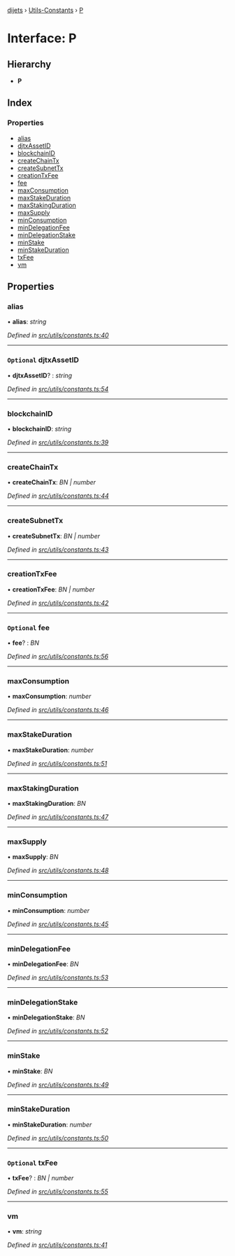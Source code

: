 [dijets](../README.md) › [Utils-Constants](../modules/utils_constants.md) › [P](utils_constants.p.md)

# Interface: P

## Hierarchy

* **P**

## Index

### Properties

* [alias](utils_constants.p.md#alias)
* [djtxAssetID](utils_constants.p.md#optional-djtxassetid)
* [blockchainID](utils_constants.p.md#blockchainid)
* [createChainTx](utils_constants.p.md#createchaintx)
* [createSubnetTx](utils_constants.p.md#createsubnettx)
* [creationTxFee](utils_constants.p.md#creationtxfee)
* [fee](utils_constants.p.md#optional-fee)
* [maxConsumption](utils_constants.p.md#maxconsumption)
* [maxStakeDuration](utils_constants.p.md#maxstakeduration)
* [maxStakingDuration](utils_constants.p.md#maxstakingduration)
* [maxSupply](utils_constants.p.md#maxsupply)
* [minConsumption](utils_constants.p.md#minconsumption)
* [minDelegationFee](utils_constants.p.md#mindelegationfee)
* [minDelegationStake](utils_constants.p.md#mindelegationstake)
* [minStake](utils_constants.p.md#minstake)
* [minStakeDuration](utils_constants.p.md#minstakeduration)
* [txFee](utils_constants.p.md#optional-txfee)
* [vm](utils_constants.p.md#vm)

## Properties

###  alias

• **alias**: *string*

*Defined in [src/utils/constants.ts:40](https://github.com/Dijets-Inc/dijetsjs/blob/master/src/utils/constants.ts#L40)*

___

### `Optional` djtxAssetID

• **djtxAssetID**? : *string*

*Defined in [src/utils/constants.ts:54](https://github.com/Dijets-Inc/dijetsjs/blob/master/src/utils/constants.ts#L54)*

___

###  blockchainID

• **blockchainID**: *string*

*Defined in [src/utils/constants.ts:39](https://github.com/Dijets-Inc/dijetsjs/blob/master/src/utils/constants.ts#L39)*

___

###  createChainTx

• **createChainTx**: *BN | number*

*Defined in [src/utils/constants.ts:44](https://github.com/Dijets-Inc/dijetsjs/blob/master/src/utils/constants.ts#L44)*

___

###  createSubnetTx

• **createSubnetTx**: *BN | number*

*Defined in [src/utils/constants.ts:43](https://github.com/Dijets-Inc/dijetsjs/blob/master/src/utils/constants.ts#L43)*

___

###  creationTxFee

• **creationTxFee**: *BN | number*

*Defined in [src/utils/constants.ts:42](https://github.com/Dijets-Inc/dijetsjs/blob/master/src/utils/constants.ts#L42)*

___

### `Optional` fee

• **fee**? : *BN*

*Defined in [src/utils/constants.ts:56](https://github.com/Dijets-Inc/dijetsjs/blob/master/src/utils/constants.ts#L56)*

___

###  maxConsumption

• **maxConsumption**: *number*

*Defined in [src/utils/constants.ts:46](https://github.com/Dijets-Inc/dijetsjs/blob/master/src/utils/constants.ts#L46)*

___

###  maxStakeDuration

• **maxStakeDuration**: *number*

*Defined in [src/utils/constants.ts:51](https://github.com/Dijets-Inc/dijetsjs/blob/master/src/utils/constants.ts#L51)*

___

###  maxStakingDuration

• **maxStakingDuration**: *BN*

*Defined in [src/utils/constants.ts:47](https://github.com/Dijets-Inc/dijetsjs/blob/master/src/utils/constants.ts#L47)*

___

###  maxSupply

• **maxSupply**: *BN*

*Defined in [src/utils/constants.ts:48](https://github.com/Dijets-Inc/dijetsjs/blob/master/src/utils/constants.ts#L48)*

___

###  minConsumption

• **minConsumption**: *number*

*Defined in [src/utils/constants.ts:45](https://github.com/Dijets-Inc/dijetsjs/blob/master/src/utils/constants.ts#L45)*

___

###  minDelegationFee

• **minDelegationFee**: *BN*

*Defined in [src/utils/constants.ts:53](https://github.com/Dijets-Inc/dijetsjs/blob/master/src/utils/constants.ts#L53)*

___

###  minDelegationStake

• **minDelegationStake**: *BN*

*Defined in [src/utils/constants.ts:52](https://github.com/Dijets-Inc/dijetsjs/blob/master/src/utils/constants.ts#L52)*

___

###  minStake

• **minStake**: *BN*

*Defined in [src/utils/constants.ts:49](https://github.com/Dijets-Inc/dijetsjs/blob/master/src/utils/constants.ts#L49)*

___

###  minStakeDuration

• **minStakeDuration**: *number*

*Defined in [src/utils/constants.ts:50](https://github.com/Dijets-Inc/dijetsjs/blob/master/src/utils/constants.ts#L50)*

___

### `Optional` txFee

• **txFee**? : *BN | number*

*Defined in [src/utils/constants.ts:55](https://github.com/Dijets-Inc/dijetsjs/blob/master/src/utils/constants.ts#L55)*

___

###  vm

• **vm**: *string*

*Defined in [src/utils/constants.ts:41](https://github.com/Dijets-Inc/dijetsjs/blob/master/src/utils/constants.ts#L41)*
